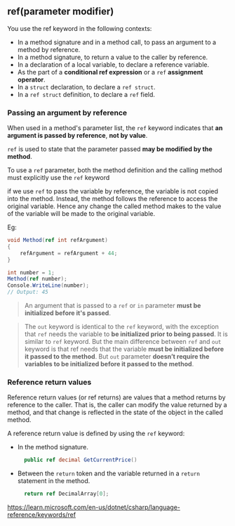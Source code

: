 ## ref(parameter modifier)

You use the ref keyword in the following contexts:
- In a method signature and in a method call, to pass an argument to a method by reference. 
- In a method signature, to return a value to the caller by reference. 
- In a declaration of a local variable, to declare a reference variable. 
- As the part of a **conditional ref expression** or a `ref` **assignment operator**.
- In a `struct` declaration, to declare a `ref struct`.
- In a `ref struct` definition, to declare a `ref` field.

### Passing an argument by reference
When used in a method's parameter list, the `ref` keyword indicates that **an argument is passed by reference**, **not by value**.

`ref` is used to state that the parameter passed **may be modified by the method**.

To use a `ref` parameter, both the method definition and the calling method must explicitly use the `ref` keyword

if we use `ref` to pass the variable by reference, the variable is not copied into the method. Instead, the method follows the reference to access the original variable. Hence any change the called method makes to the value of the variable will be made to the original variable.

Eg:
```cs
void Method(ref int refArgument)
{
    refArgument = refArgument + 44;
}

int number = 1;
Method(ref number);
Console.WriteLine(number);
// Output: 45
```

> An argument that is passed to a `ref` or `in` parameter **must be initialized before it's passed**.

> The `out` keyword is identical to the `ref` keyword,
> with the exception that `ref` needs the variable to **be initialized prior to being passed**. It is similar to `ref` keyword. But the main difference between `ref` and `out` keyword is that ref needs that the variable **must be initialized before it passed to the method**. But `out` parameter **doesn’t require the variables to be initialized before it passed to the method**.

### Reference return values
Reference return values (or ref returns) are values that a method returns by reference to the caller. That is, the caller can modify the value returned by a method, and that change is reflected in the state of the object in the called method.

A reference return value is defined by using the `ref` keyword:
- In the method signature.
  ```cs
    public ref decimal GetCurrentPrice()
  ```
- Between the `return` token and the variable returned in a `return` statement in the method.
  ```cs
    return ref DecimalArray[0];
  ```
  

https://learn.microsoft.com/en-us/dotnet/csharp/language-reference/keywords/ref
